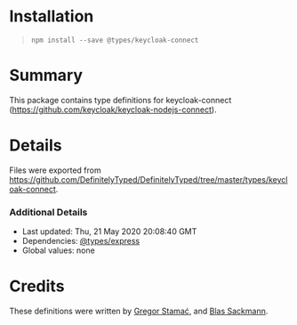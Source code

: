 # Installation
> `npm install --save @types/keycloak-connect`

# Summary
This package contains type definitions for keycloak-connect (https://github.com/keycloak/keycloak-nodejs-connect).

# Details
Files were exported from https://github.com/DefinitelyTyped/DefinitelyTyped/tree/master/types/keycloak-connect.

### Additional Details
 * Last updated: Thu, 21 May 2020 20:08:40 GMT
 * Dependencies: [@types/express](https://npmjs.com/package/@types/express)
 * Global values: none

# Credits
These definitions were written by [Gregor Stamać](https://github.com/gstamac), and [Blas Sackmann](https://github.com/SackSlab).

